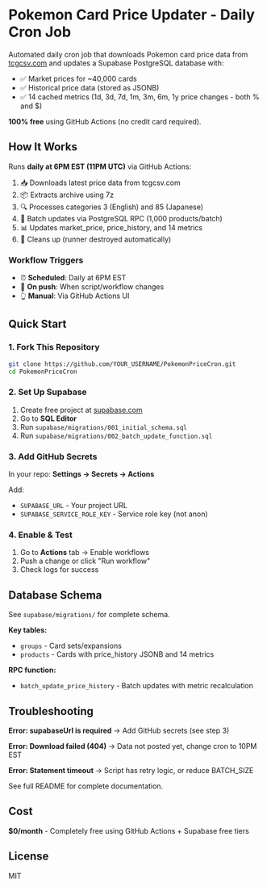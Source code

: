 # Pokemon Card Price Updater - Daily Cron Job

Automated daily cron job that downloads Pokemon card price data from [tcgcsv.com](https://tcgcsv.com) and updates a Supabase PostgreSQL database with:
- ✅ Market prices for ~40,000 cards
- ✅ Historical price data (stored as JSONB)
- ✅ 14 cached metrics (1d, 3d, 7d, 1m, 3m, 6m, 1y price changes - both % and $)

**100% free** using GitHub Actions (no credit card required).

## How It Works

Runs **daily at 6PM EST (11PM UTC)** via GitHub Actions:

1. 📥 Downloads latest price data from tcgcsv.com
2. 📦 Extracts archive using 7z
3. 🔍 Processes categories 3 (English) and 85 (Japanese)
4. 🚀 Batch updates via PostgreSQL RPC (1,000 products/batch)
5. 📊 Updates market_price, price_history, and 14 metrics
6. 🧹 Cleans up (runner destroyed automatically)

### Workflow Triggers

- ⏰ **Scheduled**: Daily at 6PM EST
- 🔄 **On push**: When script/workflow changes
- 👆 **Manual**: Via GitHub Actions UI

## Quick Start

### 1. Fork This Repository

```bash
git clone https://github.com/YOUR_USERNAME/PokemonPriceCron.git
cd PokemonPriceCron
```

### 2. Set Up Supabase

1. Create free project at [supabase.com](https://supabase.com)
2. Go to **SQL Editor**
3. Run `supabase/migrations/001_initial_schema.sql`
4. Run `supabase/migrations/002_batch_update_function.sql`

### 3. Add GitHub Secrets

In your repo: **Settings → Secrets → Actions**

Add:
- `SUPABASE_URL` - Your project URL
- `SUPABASE_SERVICE_ROLE_KEY` - Service role key (not anon)

### 4. Enable & Test

1. Go to **Actions** tab → Enable workflows
2. Push a change or click "Run workflow"
3. Check logs for success

## Database Schema

See `supabase/migrations/` for complete schema.

**Key tables:**
- `groups` - Card sets/expansions
- `products` - Cards with price_history JSONB and 14 metrics

**RPC function:**
- `batch_update_price_history` - Batch updates with metric recalculation

## Troubleshooting

**Error: supabaseUrl is required**
→ Add GitHub secrets (see step 3)

**Error: Download failed (404)**
→ Data not posted yet, change cron to 10PM EST

**Error: Statement timeout**
→ Script has retry logic, or reduce BATCH_SIZE

See full README for complete documentation.

## Cost

**$0/month** - Completely free using GitHub Actions + Supabase free tiers

## License

MIT
